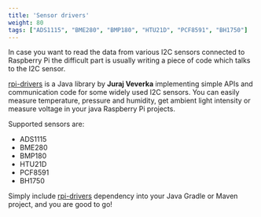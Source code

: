 ```yaml
---
title: 'Sensor drivers'
weight: 80
tags: ["ADS1115", "BME280", "BMP180", "HTU21D", "PCF8591", "BH1750"]
---
```


In case you want to read the data from various I2C sensors connected to Raspberry Pi
the difficult part is usually writing a piece of code which talks to the I2C sensor.   

[rpi-drivers](https://github.com/jveverka/rpi-projects/tree/pi4j-v2/rpi-drivers)
is a Java library by **Juraj Veverka** implementing simple APIs and communication code for some
widely used I2C sensors. You can easily measure temperature, pressure and humidity,
get ambient light intensity or measure voltage in your java Raspberry Pi projects.

Supported sensors are: 

* ADS1115
* BME280
* BMP180
* HTU21D
* PCF8591
* BH1750

Simply include [rpi-drivers](https://search.maven.org/artifact/one.microproject.rpi/rpi-drivers)
dependency into your Java Gradle or Maven project, and you are good to go!

